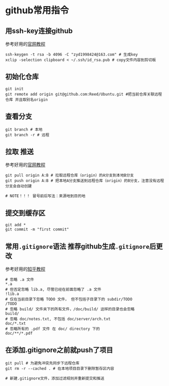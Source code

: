 # github常用指令

## 用ssh-key连接github
参考好用的[官网教程](https://docs.github.com/cn/github/authenticating-to-github/connecting-to-github-with-ssh/adding-a-new-ssh-key-to-your-github-account)
```shell
ssh-keygen -t rsa -b 4096 -C "zyd1998424@163.com" # 生成key
xclip -selection clipboard < ~/.ssh/id_rsa.pub # copy文件内容到剪切板
```

## 初始化仓库
```shell
git init
git remote add origin git@github.com:Reed/Ubuntu.git #把当前仓库关联远程仓库 并且取别名origin
```

## 查看分支
```shell
git branch # 本地
git branch -r # 远程
```
## 拉取 推送
参考好用的[官网教程](https://docs.github.com/cn/github/getting-started-with-github/using-git/getting-changes-from-a-remote-repository)
```shell
git pull origin A:B # 拉取远程仓库（origin）的A分支到本地B分支
git push origin A:B # 把本地A分支推送到远程仓库（origin）的B分支，注意没有远程分支会自动创建

# NOTE！！！ 冒号前后写法：来源地到目的地
```

## 提交到缓存区
```shell
git add *
git commit -m "first commit"
```

## 常用`.gitignore`语法 推荐github生成`.gitignore`后更改
参考好用的[知乎教程](https://zhuanlan.zhihu.com/p/52885189)
```
# 忽略 .a 文件
*.a
# 但否定忽略 lib.a, 尽管已经在前面忽略了 .a 文件
!lib.a
# 仅在当前目录下忽略 TODO 文件， 但不包括子目录下的 subdir/TODO
/TODO
# 忽略 build/ 文件夹下的所有文件，/doc/build/ 这样的目录也会忽略
build/
# 忽略 doc/notes.txt, 不包括 doc/server/arch.txt
doc/*.txt
# 忽略所有的 .pdf 文件 在 doc/ directory 下的
doc/**/*.pdf
```

## 在添加.gitignore之前就push了项目 
```shell
git pull # 为避免冲突先同步下远程仓库 
git rm -r --cached . # 在本地项目目录下删除暂存区内容

# 新建.gitignore文件，添加过滤规则并重新提交和推送
```
